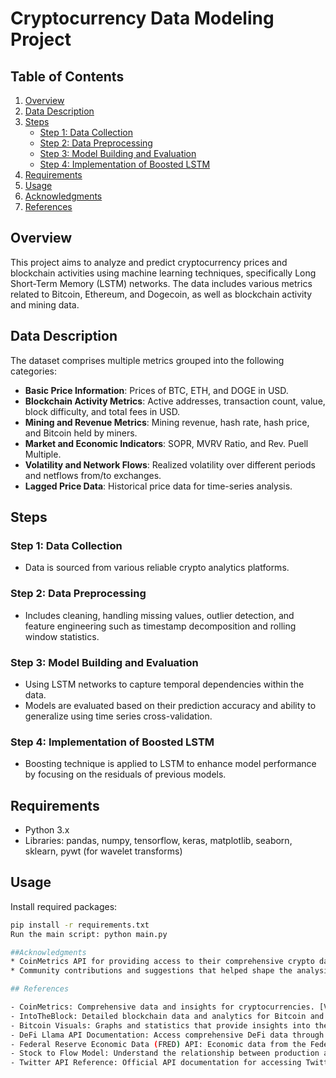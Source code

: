 # Cryptocurrency Data Modeling Project

## Table of Contents
1. [Overview](#overview)
2. [Data Description](#data-description)
3. [Steps](#steps)
   - [Step 1: Data Collection](#step-1-data-collection)
   - [Step 2: Data Preprocessing](#step-2-data-preprocessing)
   - [Step 3: Model Building and Evaluation](#step-3-model-building-and-evaluation)
   - [Step 4: Implementation of Boosted LSTM](#step-4-implementation-of-boosted-lstm)
4. [Requirements](#requirements)
5. [Usage](#usage)
6. [Acknowledgments](#acknowledgments)
7. [References](#references)


## Overview
This project aims to analyze and predict cryptocurrency prices and blockchain activities using machine learning techniques, specifically Long Short-Term Memory (LSTM) networks. The data includes various metrics related to Bitcoin, Ethereum, and Dogecoin, as well as blockchain activity and mining data.

## Data Description
The dataset comprises multiple metrics grouped into the following categories:
- **Basic Price Information**: Prices of BTC, ETH, and DOGE in USD.
- **Blockchain Activity Metrics**: Active addresses, transaction count, value, block difficulty, and total fees in USD.
- **Mining and Revenue Metrics**: Mining revenue, hash rate, hash price, and Bitcoin held by miners.
- **Market and Economic Indicators**: SOPR, MVRV Ratio, and Rev. Puell Multiple.
- **Volatility and Network Flows**: Realized volatility over different periods and netflows from/to exchanges.
- **Lagged Price Data**: Historical price data for time-series analysis.

## Steps

### Step 1: Data Collection
- Data is sourced from various reliable crypto analytics platforms.

### Step 2: Data Preprocessing
- Includes cleaning, handling missing values, outlier detection, and feature engineering such as timestamp decomposition and rolling window statistics.

### Step 3: Model Building and Evaluation
- Using LSTM networks to capture temporal dependencies within the data.
- Models are evaluated based on their prediction accuracy and ability to generalize using time series cross-validation.

### Step 4: Implementation of Boosted LSTM
- Boosting technique is applied to LSTM to enhance model performance by focusing on the residuals of previous models.

## Requirements
- Python 3.x
- Libraries: pandas, numpy, tensorflow, keras, matplotlib, seaborn, sklearn, pywt (for wavelet transforms)

## Usage
Install required packages:
```bash
pip install -r requirements.txt
Run the main script: python main.py

##Acknowledgments
* CoinMetrics API for providing access to their comprehensive crypto data.
* Community contributions and suggestions that helped shape the analysis.

## References

- CoinMetrics: Comprehensive data and insights for cryptocurrencies. [Visit CoinMetrics](https://coinmetrics.io/)
- IntoTheBlock: Detailed blockchain data and analytics for Bitcoin and other cryptocurrencies. [Access IntoTheBlock](https://app.intotheblock.com/coin/BTC)
- Bitcoin Visuals: Graphs and statistics that provide insights into the Bitcoin network. [See Bitcoin Visuals](https://bitcoinvisuals.com/)
- DeFi Llama API Documentation: Access comprehensive DeFi data through APIs. [Read DeFi Llama Docs](https://defillama.com/docs/api)
- Federal Reserve Economic Data (FRED) API: Economic data from the Federal Reserve Bank of St. Louis. [Explore FRED API](https://fred.stlouisfed.org/docs/api/fred/)
- Stock to Flow Model: Understand the relationship between production and current stock available, used for predicting Bitcoin prices. [Learn about Stock to Flow](https://stocktoflow.com/)
- Twitter API Reference: Official API documentation for accessing Twitter data programmatically. [Twitter API Docs](https://developer.twitter.com/en/docs/api-reference-index)


